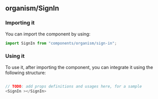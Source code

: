 ## organism/SignIn

<!-- TODO: add a description here! -->

### Importing it

You can import the component by using:

```js
import SignIn from "components/organism/sign-in";
```

### Using it

To use it, after importing the component, you can integrate it using the following structure:

```js

// TODO: add props definitions and usages here, for a sample
<SignIn ></SignIn>

```